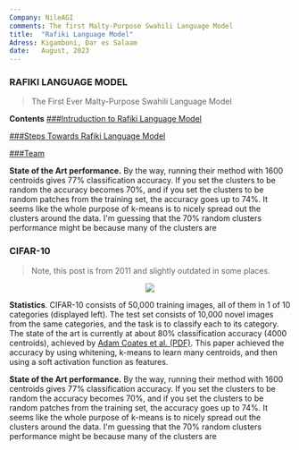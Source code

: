 ```yaml
---
Company: NileAGI
comments: The first Malty-Purpose Swahili Language Model
title:  "Rafiki Language Model"
Adress: Kigamboni, Dar es Salaam
date:   August, 2023
---
```


### RAFIKI LANGUAGE MODEL

> The First Ever Malty-Purpose Swahili Language Model


**Contents**
  [###Intruduction to Rafiki Language Model](Intruduction-to-Rafiki-Language-Model)

[###Steps Towards Rafiki Language Model](Steps-Towards-Rafiki-Language-Model)

[###Team](Team)

**State of the Art performance.** By the way, running their method with 1600 centroids gives 77% classification accuracy. If you set the clusters to be random the accuracy becomes 70%, and if you set the clusters to be random patches from the training set, the accuracy goes up to 74%. It seems like the whole purpose of k-means is to nicely spread out the clusters around the data. I'm guessing that the 70% random clusters performance might be because many of the clusters are


### CIFAR-10

> Note, this post is from 2011 and slightly outdated in some places.

<div style="text-align:center;"><img src="/assets/cifar_preview.png"></div>

**Statistics**. CIFAR-10 consists of 50,000 training images, all of them in 1 of 10 categories (displayed left). The test set consists of 10,000 novel images from the same categories, and the task is to classify each to its category. The state of the art is currently at about 80% classification accuracy (4000 centroids), achieved by [Adam Coates et al. (PDF)](http://ai.stanford.edu/~acoates/papers/coatesleeng_aistats_2011.pdf). This paper achieved the accuracy by using whitening, k-means to learn many centroids, and then using a soft activation function as features.

**State of the Art performance.** By the way, running their method with 1600 centroids gives 77% classification accuracy. If you set the clusters to be random the accuracy becomes 70%, and if you set the clusters to be random patches from the training set, the accuracy goes up to 74%. It seems like the whole purpose of k-means is to nicely spread out the clusters around the data. I'm guessing that the 70% random clusters performance might be because many of the clusters are